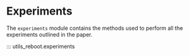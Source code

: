 # Experiments

The `experiments` module contains the methods used to perform all the experiments outlined in the paper. 

::: utils_reboot.experiments